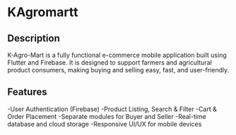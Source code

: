 # KAgromartt

## Description
K-Agro-Mart is a fully functional e-commerce mobile application built using Flutter and Firebase.
It is designed to support farmers and agricultural product consumers, making buying and selling easy, fast, and user-friendly.


## Features
-User Authentication (Firebase)
-Product Listing, Search & Filter
-Cart & Order Placement
-Separate modules for Buyer and Seller
-Real-time database and cloud storage
-Responsive UI/UX for mobile devices




